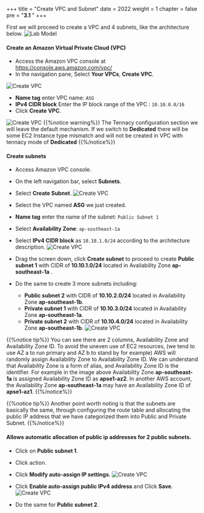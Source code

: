 +++
title = "Create VPC and Subnet"
date = 2022
weight = 1
chapter = false
pre = "<b>3.1 </b>"
+++

First we will proceed to create a VPC and 4 subnets, like the architecture below.
![Lab Model](/images/architecture/lab-3.1.png?width=40pc)

#### Create an Amazon Virtual Private Cloud (VPC)

* Access the Amazon VPC console at https://console.aws.amazon.com/vpc/
* In the navigation pane, Select **Your VPCs**, **Create VPC**.

![Create VPC](/images/vpc/create-vpc.png?width=90pc)

* **Name tag** enter VPC name: `ASG`
* **IPv4 CIDR block** Enter the IP block range of the VPC : `10.10.0.0/16`
* Click **Create VPC**.

![Create VPC](/images/vpc/name-ip-create.png?width=90pc)
{{%notice warning%}}
The Tennacy configuration section we will leave the default mechanism. If we switch to **Dedicated** there will be some EC2 Instance type mismatch and will not be created in VPC with tennacy mode of **Dedicated**
{{%/notice%}}

#### Create subnets

* Access Amazon VPC console.
* On the left navigation bar, select **Subnets**.
* Select **Create Subnet**.
![Create VPC](/images/vpc/create-subnet.png?width=90pc)

* Select the VPC named **ASG** we just created.
* **Name tag** enter the name of the subnet: `Public Subnet 1`
* Select **Availability Zone**: `ap-southeast-1a`
* Select **IPv4 CIDR block** as `10.10.1.0/24` according to the architecture description.
![Create VPC](/images/vpc/name-ip-subnet.png?width=90pc)
* Drag the screen down, click **Create subnet** to proceed to create **Public subnet 1** with CIDR of **10.10.1.0/24** located in Availability Zone **ap-southeast-1a** .

* Do the same to create 3 more subnets including:
  + **Public subnet 2** with CIDR of **10.10.2.0/24** located in Availability Zone **ap-southeast-1b**.
  + **Private subnet 1** with CIDR of **10.10.3.0/24** located in Availability Zone **ap-southeast-1a**.
  + **Private subnet 2** with CIDR of **10.10.4.0/24** located in Availability Zone **ap-southeast-1b**.
![Create VPC](/images/vpc/done-subnet.png?width=90pc)


{{%notice tip%}}
You can see there are 2 columns, Availability Zone and Availability Zone ID. To avoid the uneven use of EC2 resources, (we tend to use AZ a to run primary and AZ b to stand by for example) AWS will randomly assign Availability Zone to Availability Zone ID. We can understand that Availability Zone is a form of alias, and Availability Zone ID is the identifier.
For example in the image above Availability Zone **ap-southeast-1a** is assigned Availability Zone ID as **apse1-az2**. In another AWS account, the Availability Zone **ap-southeast-1a** may have an Availability Zone ID of **apse1-az1**.
{{%/notice%}}


{{%notice tip%}}
Another point worth noting is that the subnets are basically the same, through configuring the route table and allocating the public IP address that we have categorized them into Public and Private Subnet.
{{%/notice%}}

#### Allows automatic allocation of public ip addresses for 2 public subnets.

* Click on **Public subnet 1**.
* Click action.
* Click **Modify auto-assign IP settings**.
![Create VPC](/images/vpc/modify-public-ip.png?width=90pc)

* Click **Enable auto-assign public IPv4 address** and Click **Save**.
![Create VPC](/images/vpc/modify-public-ip2.png?width=90pc)

* Do the same for **Public subnet 2**.